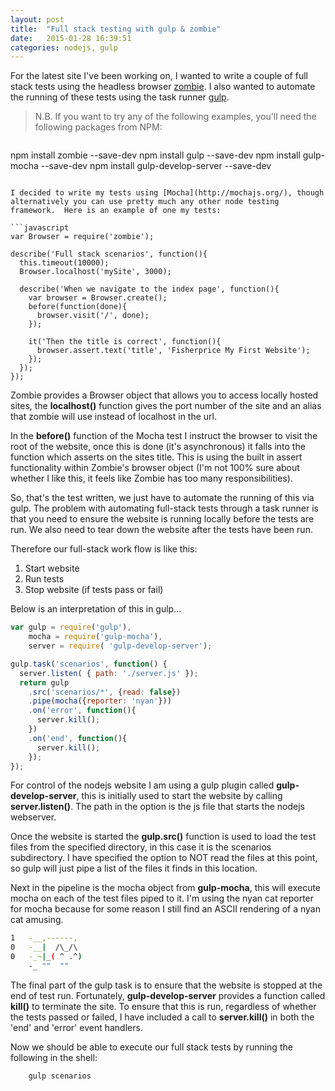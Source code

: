 ```yaml
---
layout: post
title:  "Full stack testing with gulp & zombie"
date:   2015-01-28 16:39:51
categories: nodejs, gulp
---
```


For the latest site I've been working on, I wanted to write a couple of full stack tests using the headless browser [zombie](http://zombie.labnotes.org/).  I also wanted to automate the running of these tests using the task runner [gulp](http://gulpjs.com/).

> N.B. If you want to try any of the following examples, you'll need the following packages from NPM:

>```sh
npm install zombie --save-dev
npm install gulp --save-dev
npm install gulp-mocha --save-dev
npm install gulp-develop-server --save-dev
```

I decided to write my tests using [Mocha](http://mochajs.org/), though alternatively you can use pretty much any other node testing framework.  Here is an example of one my tests:

```javascript
var Browser = require('zombie');

describe('Full stack scenarios', function(){
  this.timeout(10000);
  Browser.localhost('mySite', 3000);

  describe('When we navigate to the index page', function(){
    var browser = Browser.create();
    before(function(done){
      browser.visit('/', done);
    });
    
    it('Then the title is correct', function(){
      browser.assert.text('title', 'Fisherprice My First Website');
    });
  });
});
```

Zombie provides a Browser object that allows you to access locally hosted sites, the **localhost()** function gives the port number of the site and an alias that zombie will use instead of localhost in the url.  

In the **before()** function of the Mocha test I instruct the browser to visit the root of the website, once this is done (it's asynchronous) it falls into the function which asserts on the sites title.  This is using the built in assert functionality within Zombie's browser object (I'm not 100% sure about whether I like this, it feels like Zombie has too many responsibilities). 

So, that's the test written, we just have to automate the running of this via gulp.  The problem with automating full-stack tests through a task runner is that you need to ensure the website is running locally before the tests are run.  We also need to tear down the website after the tests have been run.

Therefore our full-stack work flow is like this:

1.  Start website
2.  Run tests
3.  Stop website (if tests pass or fail)

Below is an interpretation of this in gulp...

```javascript
var gulp = require('gulp'),
	mocha = require('gulp-mocha'),
	server = require( 'gulp-develop-server');

gulp.task('scenarios', function() {
  server.listen( { path: './server.js' });
  return gulp
    .src('scenarios/*', {read: false})
    .pipe(mocha({reporter: 'nyan'}))
    .on('error', function(){
      server.kill();
    })
    .on('end', function(){
      server.kill();
    });
});
```

For control of the nodejs website I am using a gulp plugin called **gulp-develop-server**, this is initially used to start the website by calling **server.listen()**.  The path in the option is the js file that starts the nodejs webserver.

Once the website is started the **gulp.src()** function is used to load the test files from the specified directory, in this case it is the scenarios subdirectory.  I have specified the option to NOT read the files at this point, so gulp will just pipe a list of the files it finds in this location.

Next in the pipeline is the mocha object from **gulp-mocha**, this will execute mocha on each of the test files piped to it.  I'm using the nyan cat reporter for mocha because for some reason I still find an ASCII rendering of a nyan cat amusing.

```sh
1   -__,------, 
0   -__|  /\_/\  
0   -_~|_( ^ .^) 
    -_ ""  "" 
```

The final part of the gulp task is to ensure that the website is stopped at the end of test run.  Fortunately, **gulp-develop-server** provides a function called **kill()** to terminate the site.  To ensure that this is run, regardless of whether the tests passed or failed, I have included a call to **server.kill()** in both the 'end' and 'error' event handlers.

Now we should be able to execute our full stack tests by running the following in the shell:

```sh
	gulp scenarios
```